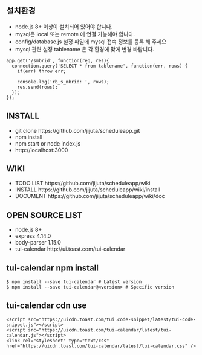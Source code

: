 ## 설치환경

<ul>
    <li>node.js 8+ 이상이 설치되어 있어야 합니다. </li>
    <li>mysql은 local 또는 remote 에 연결 가능해야 합니다. </li>
    <li>config/database.js 설정 파일에 mysql 접속 정보를 등록 해 주세요</li>
    <li>mysql 관련 설정 tablename 은 각 환경에 맞게 변경 바랍니다.</li>
</ul>

    app.get('/smbrid', function(req, res){
      connection.query('SELECT * from tablename', function(err, rows) {
        if(err) throw err;

        console.log('rb_s_mbrid: ', rows);
        res.send(rows);
      });
    });

## INSTALL
<ul>
    <li>git clone https://github.com/jijuta/scheduleapp.git </li>
    <li>npm install </li>
    <li>npm start or node index.js</li>
    <li>http://localhost:3000</li>
</ul>

## WIKI
<ul>
    <li>TODO LIST https://github.com/jijuta/scheduleapp/wiki</li>
    <li>INSTALL  https://github.com/jijuta/scheduleapp/wiki/install</li>
    <li>DOCUMENT  https://github.com/jijuta/scheduleapp/wiki/doc</li>
</ul>


## OPEN SOURCE LIST
<ul>
    <li>node.js 8+</li>
    <li>express 4.14.0</li>
    <li>body-parser 1.15.0 </li>
    <li>tui-calendar http://ui.toast.com/tui-calendar</li>  
</ul>

## tui-calendar npm install
    $ npm install --save tui-calendar # Latest version
    $ npm install --save tui-calendar@<version> # Specific version
    
## tui-calendar cdn use
    <script src="https://uicdn.toast.com/tui.code-snippet/latest/tui-code-snippet.js"></script>
    <script src="https://uicdn.toast.com/tui-calendar/latest/tui-calendar.js"></script>
    <link rel="stylesheet" type="text/css" href="https://uicdn.toast.com/tui-calendar/latest/tui-calendar.css" />
